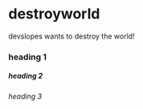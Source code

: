 # destroyworld
devslopes wants to destroy the world!
### heading 1
##### heading 2
###### heading 3
